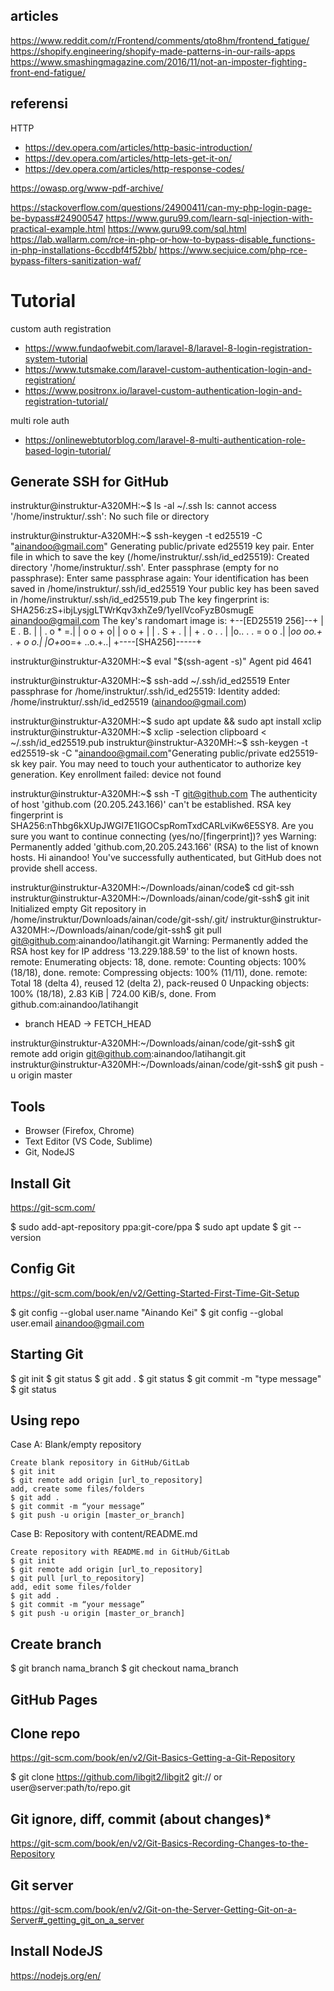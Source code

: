 
## articles

https://www.reddit.com/r/Frontend/comments/qto8hm/frontend_fatigue/
https://shopify.engineering/shopify-made-patterns-in-our-rails-apps 
https://www.smashingmagazine.com/2016/11/not-an-imposter-fighting-front-end-fatigue/

## referensi

HTTP
- https://dev.opera.com/articles/http-basic-introduction/
- https://dev.opera.com/articles/http-lets-get-it-on/
- https://dev.opera.com/articles/http-response-codes/

https://owasp.org/www-pdf-archive/

https://stackoverflow.com/questions/24900411/can-my-php-login-page-be-bypass#24900547
https://www.guru99.com/learn-sql-injection-with-practical-example.html
https://www.guru99.com/sql.html
https://lab.wallarm.com/rce-in-php-or-how-to-bypass-disable_functions-in-php-installations-6ccdbf4f52bb/
https://www.secjuice.com/php-rce-bypass-filters-sanitization-waf/

# Tutorial

custom auth registration

- https://www.fundaofwebit.com/laravel-8/laravel-8-login-registration-system-tutorial
- https://www.tutsmake.com/laravel-custom-authentication-login-and-registration/
- https://www.positronx.io/laravel-custom-authentication-login-and-registration-tutorial/

multi role auth

- https://onlinewebtutorblog.com/laravel-8-multi-authentication-role-based-login-tutorial/

## Generate SSH for GitHub

instruktur@instruktur-A320MH:~$ ls -al ~/.ssh
ls: cannot access '/home/instruktur/.ssh': No such file or directory

instruktur@instruktur-A320MH:~$ ssh-keygen -t ed25519 -C "ainandoo@gmail.com"
Generating public/private ed25519 key pair.
Enter file in which to save the key (/home/instruktur/.ssh/id_ed25519): 
Created directory '/home/instruktur/.ssh'.
Enter passphrase (empty for no passphrase): 
Enter same passphrase again: 
Your identification has been saved in /home/instruktur/.ssh/id_ed25519
Your public key has been saved in /home/instruktur/.ssh/id_ed25519.pub
The key fingerprint is:
SHA256:zS+ibjLysjgLTWrKqv3xhZe9/1yeIlVcoFyzB0smugE ainandoo@gmail.com
The key's randomart image is:
+--[ED25519 256]--+
|        E   . B. |
|         . o * =.|
|          o o + o|
|         o o   + |
|  .     S +   .  |
| +     . o . .   |
|o.. . . = o o   .|
|*oo oo.+ . + o o.|
|O+o*o=+   ..o.+..|
+----[SHA256]-----+

instruktur@instruktur-A320MH:~$ eval "$(ssh-agent -s)"
Agent pid 4641

instruktur@instruktur-A320MH:~$ ssh-add ~/.ssh/id_ed25519
Enter passphrase for /home/instruktur/.ssh/id_ed25519: 
Identity added: /home/instruktur/.ssh/id_ed25519 (ainandoo@gmail.com)

instruktur@instruktur-A320MH:~$ sudo apt update && sudo apt install xclip
instruktur@instruktur-A320MH:~$ xclip -selection clipboard < ~/.ssh/id_ed25519.pub
instruktur@instruktur-A320MH:~$ ssh-keygen -t ed25519-sk -C "ainandoo@gmail.com"Generating public/private ed25519-sk key pair.
You may need to touch your authenticator to authorize key generation.
Key enrollment failed: device not found

instruktur@instruktur-A320MH:~$ ssh -T git@github.com
The authenticity of host 'github.com (20.205.243.166)' can't be established.
RSA key fingerprint is SHA256:nThbg6kXUpJWGl7E1IGOCspRomTxdCARLviKw6E5SY8.
Are you sure you want to continue connecting (yes/no/[fingerprint])? yes
Warning: Permanently added 'github.com,20.205.243.166' (RSA) to the list of known hosts.
Hi ainandoo! You've successfully authenticated, but GitHub does not provide shell access.

instruktur@instruktur-A320MH:~/Downloads/ainan/code$ cd git-ssh
instruktur@instruktur-A320MH:~/Downloads/ainan/code/git-ssh$ git init
Initialized empty Git repository in /home/instruktur/Downloads/ainan/code/git-ssh/.git/
instruktur@instruktur-A320MH:~/Downloads/ainan/code/git-ssh$ git pull git@github.com:ainandoo/latihangit.git
Warning: Permanently added the RSA host key for IP address '13.229.188.59' to the list of known hosts.
remote: Enumerating objects: 18, done.
remote: Counting objects: 100% (18/18), done.
remote: Compressing objects: 100% (11/11), done.
remote: Total 18 (delta 4), reused 12 (delta 2), pack-reused 0
Unpacking objects: 100% (18/18), 2.83 KiB | 724.00 KiB/s, done.
From github.com:ainandoo/latihangit
 * branch            HEAD       -> FETCH_HEAD

instruktur@instruktur-A320MH:~/Downloads/ainan/code/git-ssh$ git remote add origin git@github.com:ainandoo/latihangit.git
instruktur@instruktur-A320MH:~/Downloads/ainan/code/git-ssh$ git push -u origin master


## Tools

- Browser (Firefox, Chrome)
- Text Editor (VS Code, Sublime)
- Git, NodeJS

## Install Git
https://git-scm.com/

$ sudo add-apt-repository ppa:git-core/ppa
$ sudo apt update
$ git --version

## Config Git
https://git-scm.com/book/en/v2/Getting-Started-First-Time-Git-Setup

$ git config --global user.name "Ainando Kei"
$ git config --global user.email ainandoo@gmail.com

## Starting Git

$ git init
$ git status
$ git add .
$ git status
$ git commit -m "type message"
$ git status

## Using repo

Case A: Blank/empty repository

    Create blank repository in GitHub/GitLab
    $ git init
    $ git remote add origin [url_to_repository]
    add, create some files/folders
    $ git add .
    $ git commit -m “your message”
    $ git push -u origin [master_or_branch]

Case B: Repository with content/README.md

    Create repository with README.md in GitHub/GitLab
    $ git init
    $ git remote add origin [url_to_repository]
    $ git pull [url_to_repository]
    add, edit some files/folder
    $ git add .
    $ git commit -m “your message”
    $ git push -u origin [master_or_branch]

## Create branch

$ git branch nama_branch
$ git checkout nama_branch

## GitHub Pages

## Clone repo
https://git-scm.com/book/en/v2/Git-Basics-Getting-a-Git-Repository

$ git clone https://github.com/libgit2/libgit2
git:// or user@server:path/to/repo.git

## Git ignore, diff, commit (about changes)*
https://git-scm.com/book/en/v2/Git-Basics-Recording-Changes-to-the-Repository

## Git server
https://git-scm.com/book/en/v2/Git-on-the-Server-Getting-Git-on-a-Server#_getting_git_on_a_server

## Install NodeJS
https://nodejs.org/en/





